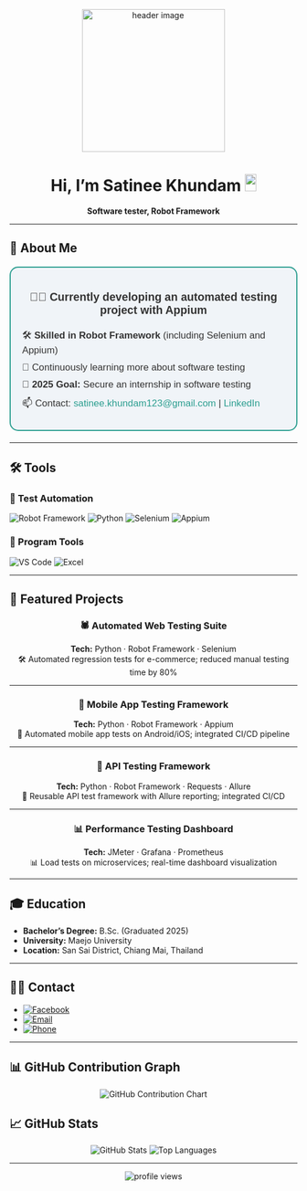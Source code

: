 <!-- Banner / Cover -->
<p align="center">
  <img src="https://scontent.fbkk18-2.fna.fbcdn.net/v/t39.30808-6/462512431_2032119857243736_8897211820029814712_n.jpg?_nc_cat=111&ccb=1-7&_nc_sid=6ee11a&_nc_ohc=3SJFvlKHgdAQ7kNvwHTo6a6&_nc_oc=AdlzZLyydI-z_wp0rkQU7UPlgoluKysBlrSJ2bF1h-Uh1QIf2x1MFOvMVZtCA5uU_KI&_nc_zt=23&_nc_ht=scontent.fbkk18-2.fna&_nc_gid=YfoobAbqtbMyc82GhFtAyg&oh=00_AfZYh4TmU-aFcy0JjOFv_Aek2k9D4YRLEH7RLPwUPqsZCQ&oe=68D8BFA7"
       alt="header image" width="250" height="250" />
</p>

<h1 align="center">
  Hi, I’m Satinee Khundam 
  <img height="30" width="20" 
       src="https://em-content.zobj.net/thumbs/120/apple/354/waving-hand_1f44b.png"/>
</h1>

<p align="center">
  <strong>Software tester, Robot Framework</strong><br/>
</p>

---

## 🚀 About Me
<div style="max-width: 500px; margin: 20px auto; padding: 20px;
            border: 2px solid #2a9d8f; border-radius: 15px;
            font-family: Arial, sans-serif; background-color: #f0f4f8; 
            color: #333; text-align: left;">

  <p style="text-align: center; font-size: 1.4em;">
    🧑‍💻 <strong>Currently developing an automated testing project with Appium</strong>
  </p>

  <p style="font-size: 1.2em; margin: 10px 0;">
    🛠 <strong>Skilled in Robot Framework</strong> (including Selenium and Appium)
  </p>

  <p style="font-size: 1.2em; margin: 10px 0;">
    🌱 Continuously learning more about software testing
  </p>

  <p style="font-size: 1.2em; margin: 10px 0;">
    🎯 <strong>2025 Goal:</strong> Secure an internship in software testing
  </p>

  <p style="font-size: 1.2em; margin: 10px 0;">
    📫 Contact: 
    <a href="mailto:satinee.khundam123@gmail.com" style="color:#2a9d8f; text-decoration:none;">
      satinee.khundam123@gmail.com
    </a> | 
    <a href="https://www.linkedin.com/in/phanupongsuwan88" style="color:#2a9d8f; text-decoration:none;">
      LinkedIn
    </a>
  </p>
</div>

---

## 🛠 Tools

### 🤖 Test Automation
![Robot Framework](https://img.shields.io/badge/Robot%20Framework-FF4088?style=for-the-badge&logo=robotframework&logoColor=white)
![Python](https://img.shields.io/badge/Python-3776AB?style=for-the-badge&logo=python&logoColor=white)
![Selenium](https://img.shields.io/badge/Selenium-43B02A?style=for-the-badge&logo=selenium&logoColor=white)
![Appium](https://img.shields.io/badge/Appium-3D99F0?style=for-the-badge&logo=appium&logoColor=white)

### 🧰 Program Tools
![VS Code](https://img.shields.io/badge/VS%20Code-007ACC?style=for-the-badge&logo=visualstudiocode&logoColor=white)
![Excel](https://img.shields.io/badge/Microsoft%20Excel-217346?style=for-the-badge&logo=microsoftexcel&logoColor=white)

---

## 📌 Featured Projects
<div align="center">

### 🕷️ Automated Web Testing Suite  
**Tech:** Python · Robot Framework · Selenium  
🛠 Automated regression tests for e-commerce; reduced manual testing time by 80%  

---

### 📱 Mobile App Testing Framework  
**Tech:** Python · Robot Framework · Appium  
📱 Automated mobile app tests on Android/iOS; integrated CI/CD pipeline  

---

### 🔗 API Testing Framework  
**Tech:** Python · Robot Framework · Requests · Allure  
🔗 Reusable API test framework with Allure reporting; integrated CI/CD  

---

### 📊 Performance Testing Dashboard  
**Tech:** JMeter · Grafana · Prometheus  
📊 Load tests on microservices; real-time dashboard visualization  

</div>

---

## 🎓 Education
- **Bachelor’s Degree:** B.Sc. (Graduated 2025)  
- **University:** Maejo University  
- **Location:** San Sai District, Chiang Mai, Thailand  

---

## ✍🏻 Contact
- [![Facebook](https://img.shields.io/badge/Facebook-1877F2?logo=facebook&logoColor=white)](https://www.facebook.com/satinee.khundam.2024)  
- [![Email](https://img.shields.io/badge/Email-D14836?logo=gmail&logoColor=white)](mailto:satinee.khundam123@gmail.com)  
- [![Phone](https://img.shields.io/badge/Phone-25D366?logo=whatsapp&logoColor=white)](tel:0612517835)  

---

## 📊 GitHub Contribution Graph
<div align="center">
  <img src="https://ghchart.rshah.org/satinee1234" alt="GitHub Contribution Chart" />
</div>

## 📈 GitHub Stats
<div align="center">
  <img src="https://github-readme-stats.vercel.app/api?username=satinee1234&show_icons=true&count_private=true&hide_border=true" alt="GitHub Stats">
  <img src="https://github-readme-stats.vercel.app/api/top-langs/?username=satinee1234&layout=compact&hide_border=true" alt="Top Languages">
</div>

---

<p align="center">
  <img src="https://komarev.com/ghpvc/?username=satinee1234&style=flat-square" alt="profile views"/>
</p>

